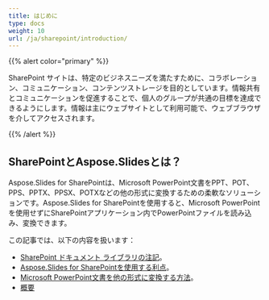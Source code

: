 ```yaml
---
title: はじめに
type: docs
weight: 10
url: /ja/sharepoint/introduction/
---
```


{{% alert color="primary" %}} 

SharePoint サイトは、特定のビジネスニーズを満たすために、コラボレーション、コミュニケーション、コンテンツストレージを目的としています。情報共有とコミュニケーションを促進することで、個人のグループが共通の目標を達成できるようにします。情報は主にウェブサイトとして利用可能で、ウェブブラウザを介してアクセスされます。

{{% /alert %}} 
## **SharePointとAspose.Slidesとは？**
Aspose.Slides for SharePointは、Microsoft PowerPoint文書をPPT、POT、PPS、PPTX、PPSX、POTXなどの他の形式に変換するための柔軟なソリューションです。Aspose.Slides for SharePointを使用すると、Microsoft PowerPointを使用せずにSharePointアプリケーション内でPowerPointファイルを読み込み、変換できます。

この記事では、以下の内容を扱います：

- [SharePoint ドキュメント ライブラリの注記](/slides/ja/sharepoint/sharepoint-document-library/)。
- [Aspose.Slides for SharePointを使用する利点](/slides/ja/sharepoint/benefits-of-using-aspose-slides-for-sharepoint/)。
- [Microsoft PowerPoint文書を他の形式に変換する方法](/slides/ja/sharepoint/converting-microsoft-powerpoint-documents-into-other-formats/)。
- [概要](/slides/ja/sharepoint/summary/)